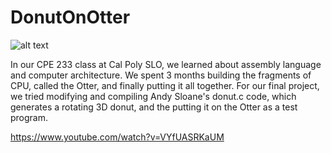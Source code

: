 # DonutOnOtter

![alt text](http://i3.ytimg.com/vi/VYfUASRKaUM/maxresdefault.jpg)

In our CPE 233 class at Cal Poly SLO, we learned about assembly language and computer architecture. We spent 3 months building the fragments of
CPU, called the Otter, and finally putting it all together. For our final project, we tried modifying and compiling Andy Sloane's donut.c code, which 
generates a rotating 3D donut, and the putting it on the Otter as a test program.

https://www.youtube.com/watch?v=VYfUASRKaUM
